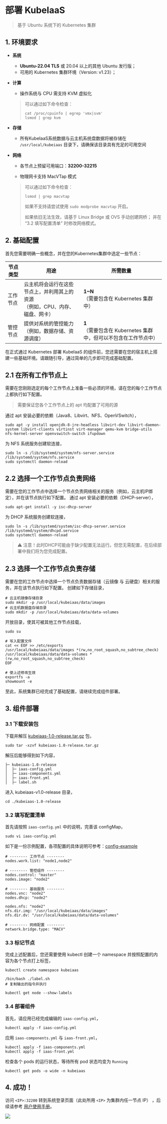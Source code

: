 # 部署 KubeIaaS
> 基于 Ubuntu 系统下的 Kubernetes 集群

## 1. 环境要求

- **系统**

  - **Ubuntu-22.04 TLS** 或 20.04 以上的其他 Ubuntu 发行版；
  - 可用的 Kubernetes 集群环境（Version: v1.23）；

- **计算**

  - 操作系统与 CPU 需支持 KVM 虚拟化
  
  > 可以通过如下命令检查：
  >  ```
  >  cat /proc/cpuinfo | egrep 'vmx|svm'
  >  lsmod | grep kvm
  >  ```

- **存储**

  - 所有KubeIaaS系统数据与云主机系统盘数据将被存储在 `/usr/local/kubeiaas` 目录下，请确保该目录具有充足的可用空间

- **网络**

  - 各节点上预留可用端口：**32200-32215**

  - 物理网卡支持 MacVTap 模式
  
  > 可以通过如下命令检查：
  > ```
  > lsmod | grep macvtap
  > ```
  > 如果不支持请尝试使用 `sudo modprobe macvtap` 开启。
  > 
  > 如果依旧无法生效，请基于 Linux Bridge 或 OVS 手动创建网桥；
  > 并在 “3.2 填写配置清单” 时修改网络模式。

## 2. 基础配置

首先您需要明确一些概念，并在您的Kubernetes集群中选定一些节点：

| 节点类型 | 用途                                            | 所需数量                                           |
|------|-----------------------------------------------|------------------------------------------------|
| 工作节点 | 云主机将会运行在这些节点上，并利用其上的资源<br />（例如，CPU、内存、磁盘、网卡） | **1~N**<br />（需要包含在 Kubernetes 集群中）            |
| 管控节点 | 提供对系统的管控能力<br />（例如，数据存储、资源调度）                | **1**<br />（需要包含在 Kubernetes 集群中，但可以不包含在工作节点中） |

在正式通过 Kubernetes 部署 KubeIaaS 的组件前，您还需要在您的宿主机上搭建一些基础环境。请跟随引导，通过简单的几步即可完成基础配置。

## 2.1 在所有工作节点上

需要在您刚刚选定的每个工作节点上准备一些必须的环境，请在您的每个工作节点上都执行如下配置。

> 需要保证您各个工作节点上的 apt 均配置了可用的源

通过 apt 安装必要的依赖（Java8、Libvirt、NFS、OpenVSwitch），

```
sudo apt -y install openjdk-8-jre-headless libvirt-dev libvirt-daemon-system libvirt-clients virtinst virt-manager qemu-kvm bridge-utils nfs-kernel-server openvswitch-switch ifupdown
```

为 NFS 系统服务创建软连接，

```
sudo ln -s /lib/systemd/system/nfs-server.service /lib/systemd/system/nfs.service
sudo systemctl daemon-reload
```

## 2.2 选择一个工作节点负责网络

需要在您的工作节点中选择一个节点负责网络相关的服务（例如，云主机IP绑定），并在该节点执行如下配置。
通过 apt 安装必要的依赖（DHCP-server），

```
sudo apt-get install -y isc-dhcp-server
```

为 DHCP 系统服务创建软连接，

```
sudo ln -s /lib/systemd/system/isc-dhcp-server.service /lib/systemd/system/dhcpd.service
sudo systemctl daemon-reload
```

> ⚠ 注意！此时DHCP可能由于缺少配置无法运行。但您无需配置，在后续部署中我们将为您完成配置。

## 2.3 选择一个工作节点负责存储

需要在您的工作节点中选择一个节点负责数据存储（云镜像 与 云硬盘）相关的服务，并在该节点执行如下配置。
创建如下存储目录，

```
# 云主机镜像存储目录
sudo mkdir -p /usr/local/kubeiaas/data/images
# 云主机数据盘存储目录
sudo mkdir -p /usr/local/kubeiaas/data/data-volumes
```

开放目录，使其可被其他工作节点挂载，

```
sudo su

# 写入配置文件
cat << EOF >> /etc/exports
/usr/local/kubeiaas/data/images *(rw,no_root_squash,no_subtree_check)
/usr/local/kubeiaas/data/data-volumes *(rw,no_root_squash,no_subtree_check)
EOF

# 使上述修改生效
exportfs -a
showmount -e
```

至此，系统集群已经完成了基础配置，请继续完成组件部署。

## 3. 组件部署

### 3.1 下载安装包

下载并解压 [kubeiaas-1.0-release.tar.gz](https://github.com/free4inno/kubeiaas/releases/tag/v1.0) 包，

```
sudo tar -xzvf kubeiaas-1.0-release.tar.gz
```

解压后能够得到如下内容，

```
├─ kubeiaas-1.0-release
│  ├─ iaas-config.yml
│  ├─ iaas-components.yml
│  ├─ iaas-front.yml
│  ├─ label.sh
```

进入 kubeiaas-v1.0-release 目录，

```
cd ./kubeiaas-1.0-release
```

### 3.2 填写配置清单

首先请按照 `iaas-config.yml` 中的说明，完善该 configMap，

```
sudo vi iaas-config.yml
```

如下是一份示例配置，各项配置的具体说明可参考：[config-example](https://github.com/free4inno/kubeiaas/blob/v1.0/docs/lib/config-example.yml)

```
# -------- 工作节点 --------
nodes.work.list: "node1,node2"

# -------- 管控组件 --------
nodes.control: "master"
nodes.image: "node2"

# -------- 基础服务 --------
nodes.vnc: "node2"
nodes.dhcp: "node2"

nodes.nfs: "node2"
nfs.dir.img: "/usr/local/kubeiaas/data/images"
nfs.dir.dv: "/usr/local/kubeiaas/data/data-volumes"

# -------- 网络配置 --------
network.bridge.type: "MACV"
```

### 3.3 标记节点

完成上述配置后，您还需要使用 kubectl 创建一个 namespace 并按照配置的内容为各个节点打上标签，

```
kubectl create namespace kubeiaas

/bin/bash ./label.sh
# 复制输出的指令并执行

kubectl get node --show-labels
```

### 3.4 部署组件

首先，请应用已经完成编辑的 `iaas-config.yml`，

```
kubectl apply -f iaas-config.yml
```

应用 `iaas-components.yml` 与 `iaas-front.yml`，

```
kubectl apply -f iaas-components.yml
kubectl apply -f iaas-front.yml
```
检查各个 pods 的运行状态，等待所有 pod 状态均变为 `Running`

```
kubectl get pods -o wide -n kubeiaas
```

## 4. 成功！

访问 `<IP>:32200` 转到系统登录页面（此处所用 `<IP>` 为集群内任一节点 IP）
，后续请参考 [用户使用手册](https://github.com/free4inno/kubeiaas/blob/v1.0/docs/user-manual-cn.md)。 

![](../img/front-login.png)